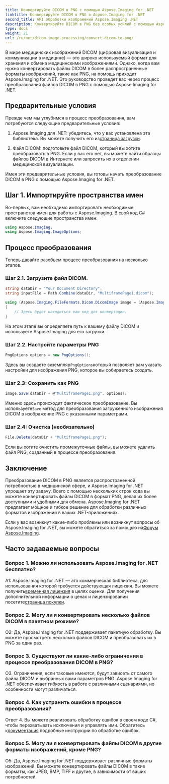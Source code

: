 ```yaml
---
title: Конвертируйте DICOM в PNG с помощью Aspose.Imaging for .NET
linktitle: Конвертируйте DICOM в PNG в Aspose.Imaging for .NET
second_title: API обработки изображений Aspose.Imaging .NET
description: Конвертируйте DICOM в PNG без особых усилий с помощью Aspose.Imaging for .NET. Оптимизируйте обмен медицинскими изображениями.
type: docs
weight: 21
url: /ru/net/dicom-image-processing/convert-dicom-to-png/
---
```

В мире медицинских изображений DICOM (цифровая визуализация и коммуникации в медицине) — это широко используемый формат для хранения и обмена медицинскими изображениями. Однако, когда вам нужно конвертировать файлы DICOM в более распространенные форматы изображений, такие как PNG, на помощь приходит Aspose.Imaging for .NET. Это руководство проведет вас через процесс преобразования файлов DICOM в PNG с помощью Aspose.Imaging for .NET.

## Предварительные условия

Прежде чем мы углубимся в процесс преобразования, вам потребуются следующие предварительные условия:

1.  Aspose.Imaging для .NET: убедитесь, что у вас установлена эта библиотека. Вы можете получить его из[страница загрузки](https://releases.aspose.com/imaging/net/).

2. Файл DICOM: подготовьте файл DICOM, который вы хотите преобразовать в PNG. Если у вас его нет, вы можете найти образцы файлов DICOM в Интернете или запросить их в отделении медицинской визуализации.

Имея эти предварительные условия, вы готовы начать преобразование DICOM в PNG с помощью Aspose.Imaging for .NET.

## Шаг 1. Импортируйте пространства имен

Во-первых, вам необходимо импортировать необходимые пространства имен для работы с Aspose.Imaging. В свой код C# включите следующие пространства имен:

```csharp
using Aspose.Imaging;
using Aspose.Imaging.ImageOptions;
```

## Процесс преобразования

Теперь давайте разобьем процесс преобразования на несколько этапов.

### Шаг 2.1. Загрузите файл DICOM.

```csharp
string dataDir = "Your Document Directory";
string inputFile = Path.Combine(dataDir, "MultiframePage1.dicom");

using (Aspose.Imaging.FileFormats.Dicom.DicomImage image = (Aspose.Imaging.FileFormats.Dicom.DicomImage)Image.Load(inputFile))
{
    // Здесь будет находиться ваш код для конвертации.
}
```

На этом этапе вы определяете путь к вашему файлу DICOM и используете Aspose.Imaging для его загрузки.

### Шаг 2.2. Настройте параметры PNG

```csharp
PngOptions options = new PngOptions();
```

 Здесь вы создаете экземпляр`PngOptions`который позволяет вам указать настройки для изображения PNG, которое вы собираетесь создать.

### Шаг 2.3: Сохранить как PNG

```csharp
image.Save(dataDir + @"MultiframePage1.png", options);
```

 Именно здесь происходит фактическое преобразование. Вы используете`Save` метод для преобразования загруженного изображения DICOM в изображение PNG с указанными параметрами.

### Шаг 2.4: Очистка (необязательно)

```csharp
File.Delete(dataDir + "MultiframePage1.png");
```

Если вы хотите очистить промежуточные файлы, вы можете удалить файл PNG, созданный в процессе преобразования.

## Заключение

Преобразование DICOM в PNG является распространенной потребностью в медицинской сфере, и Aspose.Imaging for .NET упрощает эту задачу. Всего с помощью нескольких строк кода вы можете конвертировать файлы DICOM в формат PNG, делая их более доступными и удобными для обмена. Aspose.Imaging for .NET предлагает мощное и гибкое решение для обработки различных форматов изображений в ваших .NET-приложениях.

 Если у вас возникнут какие-либо проблемы или возникнут вопросы об Aspose.Imaging for .NET, вы можете обратиться за помощью на[Форум Aspose.Imaging](https://forum.aspose.com/).

## Часто задаваемые вопросы

### Вопрос 1. Можно ли использовать Aspose.Imaging for .NET бесплатно?

A1: Aspose.Imaging for .NET — это коммерческая библиотека, для использования которой требуется действующая лицензия. Вы можете получить[временная лицензия](https://purchase.aspose.com/temporary-license/) в целях оценки. Для получения дополнительной информации о ценах и лицензировании посетите[страница покупки](https://purchase.aspose.com/buy).

### Вопрос 2. Могу ли я конвертировать несколько файлов DICOM в пакетном режиме?

О2: Да, Aspose.Imaging for .NET поддерживает пакетную обработку. Вы можете просмотреть несколько файлов DICOM и преобразовать их в PNG за один раз.

### Вопрос 3. Существуют ли какие-либо ограничения в процессе преобразования DICOM в PNG?

О3. Ограничения, если таковые имеются, будут зависеть от самого файла DICOM и выбранных вами параметров PNG. Aspose.Imaging for .NET обеспечивает гибкость в работе с различными сценариями, но особенности могут различаться.

### Вопрос 4. Как устранить ошибки в процессе преобразования?

 Ответ 4. Вы можете реализовать обработку ошибок в своем коде C#, чтобы перехватывать исключения и управлять ими. Обратитесь к[документация](https://reference.aspose.com/imaging/net/) подробные инструкции по обработке ошибок.

### Вопрос 5. Могу ли я конвертировать файлы DICOM в другие форматы изображений, кроме PNG?

О5: Да, Aspose.Imaging for .NET поддерживает различные форматы изображений. Вы можете конвертировать файлы DICOM в такие форматы, как JPEG, BMP, TIFF и другие, в зависимости от ваших потребностей.